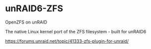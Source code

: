 # unRAID6-ZFS
OpenZFS on unRAID

The native Linux kernel port of the ZFS filesystem - built for unRAID6


https://forums.unraid.net/topic/41333-zfs-plugin-for-unraid/
